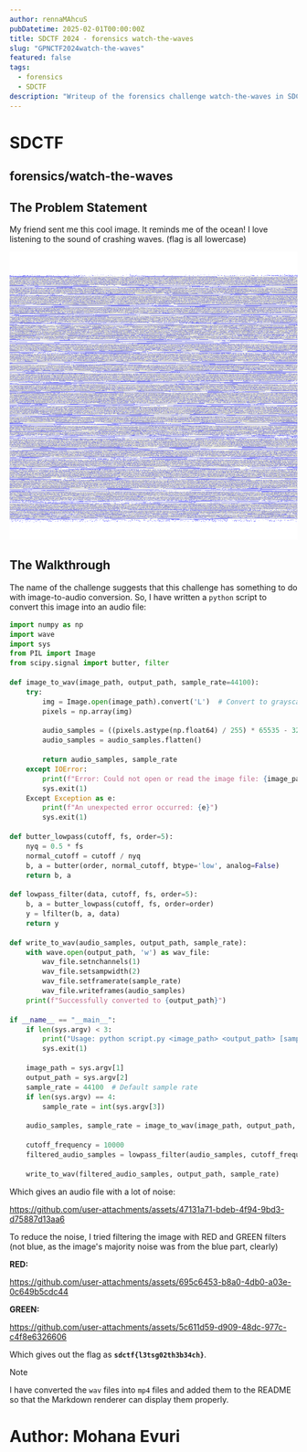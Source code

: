 ```yaml
---
author: rennaMAhcuS
pubDatetime: 2025-02-01T00:00:00Z
title: SDCTF 2024 - forensics watch-the-waves
slug: "GPNCTF2024watch-the-waves"
featured: false
tags:
  - forensics
  - SDCTF
description: "Writeup of the forensics challenge watch-the-waves in SDCTF 2024"
---
```


# SDCTF

## forensics/watch-the-waves

## The Problem Statement

My friend sent me this cool image. It reminds me of the ocean! I love listening to the sound of crashing waves. (flag is all lowercase)

![wavs](wavs.png)

## The Walkthrough

The name of the challenge suggests that this challenge has something to do with image-to-audio conversion. So, I have written a `python` script to convert this image into an audio file:

```python
import numpy as np
import wave
import sys
from PIL import Image
from scipy.signal import butter, filter

def image_to_wav(image_path, output_path, sample_rate=44100):
    try:
        img = Image.open(image_path).convert('L')  # Convert to grayscale
        pixels = np.array(img)

        audio_samples = ((pixels.astype(np.float64) / 255) * 65535 - 32768).astype(np.int16)
        audio_samples = audio_samples.flatten()

        return audio_samples, sample_rate
    except IOError:
        print(f"Error: Could not open or read the image file: {image_path}")
        sys.exit(1)
    Except Exception as e:
        print(f"An unexpected error occurred: {e}")
        sys.exit(1)

def butter_lowpass(cutoff, fs, order=5):
    nyq = 0.5 * fs
    normal_cutoff = cutoff / nyq
    b, a = butter(order, normal_cutoff, btype='low', analog=False)
    return b, a

def lowpass_filter(data, cutoff, fs, order=5):
    b, a = butter_lowpass(cutoff, fs, order=order)
    y = lfilter(b, a, data)
    return y

def write_to_wav(audio_samples, output_path, sample_rate):
    with wave.open(output_path, 'w') as wav_file:
        wav_file.setnchannels(1)
        wav_file.setsampwidth(2)
        wav_file.setframerate(sample_rate)
        wav_file.writeframes(audio_samples)
    print(f"Successfully converted to {output_path}")

if __name__ == "__main__":
    if len(sys.argv) < 3:
        print("Usage: python script.py <image_path> <output_path> [sample_rate]")
        sys.exit(1)

    image_path = sys.argv[1]
    output_path = sys.argv[2]
    sample_rate = 44100  # Default sample rate
    if len(sys.argv) == 4:
        sample_rate = int(sys.argv[3])

    audio_samples, sample_rate = image_to_wav(image_path, output_path, sample_rate)

    cutoff_frequency = 10000
    filtered_audio_samples = lowpass_filter(audio_samples, cutoff_frequency, sample_rate).astype(np.int16)

    write_to_wav(filtered_audio_samples, output_path, sample_rate)
```

Which gives an audio file with a lot of noise:

https://github.com/user-attachments/assets/47131a71-bdeb-4f94-9bd3-d75887d13aa6

To reduce the noise, I tried filtering the image with RED and GREEN filters (not blue, as the image's majority noise was from the blue part, clearly)

**RED:**

https://github.com/user-attachments/assets/695c6453-b8a0-4db0-a03e-0c649b5cdc44

**GREEN:**

https://github.com/user-attachments/assets/5c611d59-d909-48dc-977c-c4f8e6326606

Which gives out the flag as **`sdctf{l3tsg02th3b34ch}`**.

> [!NOTE]
> I have converted the `wav` files into `mp4` files and added them to the README so that the Markdown renderer can display them properly.

# Author: Mohana Evuri
